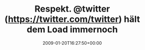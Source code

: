 ---
retweeted: false
source: <a href="http://twitter.com" rel="nofollow">Twitter Web Client</a>
entities:
  hashtags: []
  symbols: []
  user_mentions:
  - name: Twitter
    screen_name: Twitter
    indices:
    - '9'
    - '17'
    id_str: '783214'
    id: '783214'
  urls: []
display_text_range:
- '0'
- '81'
favorite_count: '0'
id_str: '1133559373'
truncated: false
retweet_count: '0'
id: '1133559373'
created_at: Tue Jan 20 16:27:50 +0000 2009
favorited: false
full_text: Respekt. [@twitter](https://twitter.com/twitter) hält dem Load immernoch
  stand. Hab heut erst einen Wal gesehen.
lang: de
tags:
- pesos/twitter
date: '2009-01-20T16:27:50+00:00'
src: https://twitter.com/bascht/status/1133559373
original_url: https://twitter.com/bascht/status/1133559373
type: twitter_tweet
text: Respekt. [@twitter](https://twitter.com/twitter) hält dem Load immernoch stand.
  Hab heut erst einen Wal gesehen.
title: Respekt. @twitter (https://twitter.com/twitter) hält dem Load immernoch

---